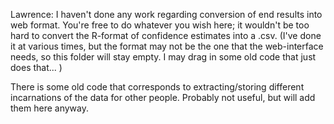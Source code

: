 Lawrence: I haven't done any work regarding conversion of end results into web format. You're free to do whatever you wish here; it wouldn't be too hard to convert the R-format of confidence estimates into a .csv. (I've done it at various times, but the format may not be the one that the web-interface needs, so this folder will stay empty. I may drag in some old code that just does that... )

There is some old code that corresponds to extracting/storing different incarnations of the data for other people. Probably not useful, but will add them here anyway. 
